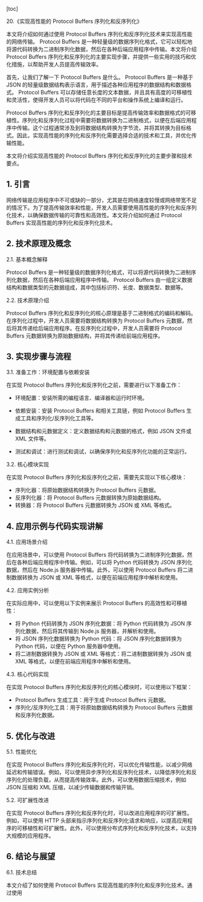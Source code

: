 
[toc]                    
                
                
20.《实现高性能的 Protocol Buffers 序列化和反序列化》

本文将介绍如何通过使用 Protocol Buffers 序列化和反序列化技术来实现高性能的网络传输。 Protocol Buffers 是一种轻量级的数据序列化格式，它可以轻松地将源代码转换为二进制序列化数据，然后在各种后端应用程序中传输。本文将介绍 Protocol Buffers 序列化和反序列化的主要实现步骤，并提供一些实用的技巧和优化措施，以帮助开发人员提高传输效率。

首先，让我们了解一下 Protocol Buffers 是什么。 Protocol Buffers 是一种基于 JSON 的轻量级数据结构表示语言，用于描述各种应用程序的数据结构和数据格式。 Protocol Buffers 可以存储任意长度的文本数据，并且具有高度的可移植性和灵活性，使得开发人员可以将代码在不同的平台和操作系统上编译和运行。

 Protocol Buffers 序列化和反序列化的主要目标是提高传输效率和数据格式的可移植性。序列化和反序列化过程中需要将数据转换为二进制格式，以便在后端应用程序中传输。这个过程通常涉及到将数据结构转换为字节流，并将其转换为目标格式。因此，实现高性能的序列化和反序列化需要选择合适的技术和工具，并优化传输性能。

本文将介绍实现高性能的 Protocol Buffers 序列化和反序列化的主要步骤和技术要点。

## 1. 引言

网络传输是应用程序中不可或缺的一部分，尤其是在网络速度较慢或网络带宽不足的情况下。为了提高传输效率和性能，开发人员需要使用高性能的序列化和反序列化技术，以确保数据传输的可靠性和高效性。本文将介绍如何通过 Protocol Buffers 实现高性能的序列化和反序列化技术。

## 2. 技术原理及概念

2.1. 基本概念解释

 Protocol Buffers 是一种轻量级的数据序列化格式，可以将源代码转换为二进制序列化数据，然后在各种后端应用程序中传输。 Protocol Buffers 由一组定义数据结构和数据类型的元数据组成，其中包括标识符、长度、数据类型、数据等。

 2.2. 技术原理介绍

 Protocol Buffers 序列化和反序列化的核心原理是基于二进制格式的编码和解码。在序列化过程中，开发人员需要将数据结构转换为 Protocol Buffers 元数据，然后将其传递给后端应用程序。在反序列化过程中，开发人员需要将 Protocol Buffers 元数据转换为原始数据结构，并将其传递给前端应用程序。

## 3. 实现步骤与流程

3.1. 准备工作：环境配置与依赖安装

在实现 Protocol Buffers 序列化和反序列化之前，需要进行以下准备工作：

- 环境配置：安装所需的编程语言、编译器和运行时环境。
- 依赖安装：安装 Protocol Buffers 和相关工具链，例如 Protocol Buffers 生成工具和序列化/反序列化工具等。

- 数据结构和元数据定义：定义数据结构和元数据的格式，例如 JSON 文件或 XML 文件等。

- 测试和调试：进行测试和调试，以确保序列化和反序列化功能的正常运行。

3.2. 核心模块实现

在实现 Protocol Buffers 序列化和反序列化之前，需要先实现以下核心模块：

- 序列化器：将原始数据结构转换为 Protocol Buffers 元数据。
- 反序列化器：将 Protocol Buffers 元数据转换为原始数据结构。
- 转换器：将 Protocol Buffers 元数据转换为 JSON 或 XML 等格式。

## 4. 应用示例与代码实现讲解

4.1. 应用场景介绍

在应用场景中，可以使用 Protocol Buffers 将代码转换为二进制序列化数据，然后在各种后端应用程序中传输。例如，可以将 Python 代码转换为 JSON 序列化数据，然后在 Node.js 服务器中传输。此外，可以使用 Protocol Buffers 将二进制数据转换为 JSON 或 XML 等格式，以便在前端应用程序中解析和使用。

4.2. 应用实例分析

在实际应用中，可以使用以下实例来展示 Protocol Buffers 的高效性和可移植性：

- 将 Python 代码转换为 JSON 序列化数据：将 Python 代码转换为 JSON 序列化数据，然后将其传输到 Node.js 服务器，并解析和使用。
- 将 JSON 序列化数据转换为 Python 代码：将 JSON 序列化数据转换为 Python 代码，以便在 Python 服务器中使用。
- 将二进制数据转换为 JSON 或 XML 等格式：将二进制数据转换为 JSON 或 XML 等格式，以便在前端应用程序中解析和使用。

4.3. 核心代码实现

在实现 Protocol Buffers 序列化和反序列化的核心模块时，可以使用以下框架：

- Protocol Buffers 生成工具：用于生成 Protocol Buffers 元数据。
- 序列化/反序列化工具：用于将原始数据结构转换为 Protocol Buffers 元数据和反序列化数据。

## 5. 优化与改进

5.1. 性能优化

在实现 Protocol Buffers 序列化和反序列化时，可以优化传输性能，以减少网络延迟和传输错误。例如，可以使用异步序列化和反序列化技术，以降低序列化和反序列化的处理负载，从而提高传输效率。此外，可以使用数据压缩技术，例如 JSON 压缩和 XML 压缩，以减少传输数据和传输开销。

5.2. 可扩展性改进

在实现 Protocol Buffers 序列化和反序列化时，可以改进应用程序的可扩展性。例如，可以使用 HTTP 头部来指示序列化和反序列化请求和响应，以提高应用程序的可移植性和可扩展性。此外，可以使用分布式序列化和反序列化技术，以支持大规模的应用程序。

## 6. 结论与展望

6.1. 技术总结

本文介绍了如何使用 Protocol Buffers 实现高性能的序列化和反序列化技术。通过使用

